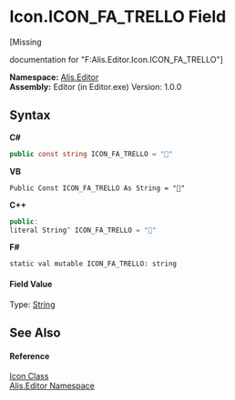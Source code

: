 # Icon.ICON_FA_TRELLO Field
 

\[Missing <summary> documentation for "F:Alis.Editor.Icon.ICON_FA_TRELLO"\]

**Namespace:**&nbsp;<a href="b150ade4-39de-a232-5f06-d3cdc1b2c538">Alis.Editor</a><br />**Assembly:**&nbsp;Editor (in Editor.exe) Version: 1.0.0

## Syntax

**C#**<br />
``` C#
public const string ICON_FA_TRELLO = ""
```

**VB**<br />
``` VB
Public Const ICON_FA_TRELLO As String = ""
```

**C++**<br />
``` C++
public:
literal String^ ICON_FA_TRELLO = ""
```

**F#**<br />
``` F#
static val mutable ICON_FA_TRELLO: string
```


#### Field Value
Type: <a href="https://docs.microsoft.com/dotnet/api/system.string" target="_blank">String</a>

## See Also


#### Reference
<a href="cc0f883c-67f8-f772-c6d7-a60b129f22a7">Icon Class</a><br /><a href="b150ade4-39de-a232-5f06-d3cdc1b2c538">Alis.Editor Namespace</a><br />